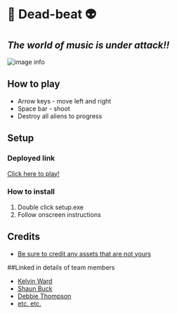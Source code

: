 # 🎸 **Dead-beat** 👽 
## *The world of music is under attack!!*

![image info](./screenshot.png)

## How to play

* Arrow keys - move left and right
* Space bar - shoot
* Destroy all aliens to progress

## Setup

### Deployed link

[Click here to play!](https://debbiect246.github.io/dead-beat/)

### How to install

1. Double click setup.exe
2. Follow onscreen instructions

## Credits

* [Be sure to credit any assets that are not yours](https://www.example.com)

##Linked in details of team members
* [Kelvin Ward](https://www.linkedin.com/in/kelvinhere/)
* [Shaun Buck](https://www.linkedin.com/in/shaun-buck-749093221/)
* [Debbie Thompson](//www.linkedin.com/in/debbie-thompson-1baa4733/)
* [etc. etc.](https://www.example.com)
